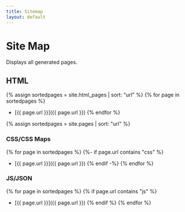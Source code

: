 ```yaml
---
title: Sitemap
layout: default
---
```

# Site Map
Displays all generated pages.

## HTML
{% assign sortedpages = site.html_pages | sort: "url" %}
{% for page in sortedpages %}
  - [{{ page.url }}]({{ page.url }})
{% endfor %}

{% assign sortedpages = site.pages | sort: "url" %}

### CSS/CSS Maps
{% for page in sortedpages %}
  {%- if page.url contains "css" %}
  - [{{ page.url }}]({{ page.url }})
  {% endif -%}
{% endfor %}

### JS/JSON
{% for page in sortedpages %}
  {% if page.url contains "js" %}
  - [{{ page.url }}]({{ page.url }})
  {% endif %}
{% endfor %}

